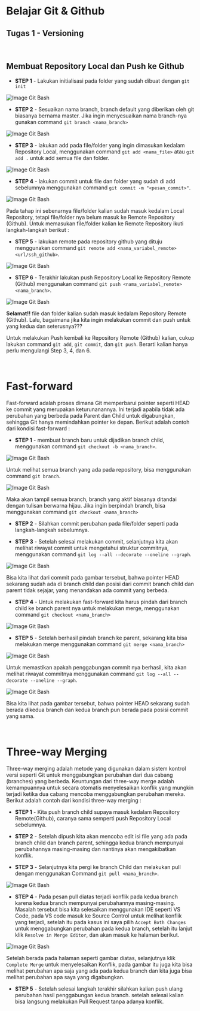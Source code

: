 # Belajar Git & Github
## Tugas 1 - Versioning
<br>

## Membuat Repository Local dan Push ke Github
- **STEP 1** - Lakukan initialisasi pada folder yang sudah dibuat dengan `git init`

![Image Git Bash](https://github.com/SIBKM-06-Java/S1-Git/blob/ParentNanang/img/Screenshot%20(233).png?raw=true)

- **STEP 2** - Sesuaikan nama branch, branch default yang diberikan oleh git biasanya bernama master. Jika ingin menyesuaikan nama branch-nya gunakan command `git branch <nama_branch>` 

![Image Git Bash](https://github.com/SIBKM-06-Java/S1-Git/blob/ParentNanang/img/Screenshot%20(234).png?raw=true)

- **STEP 3** - lakukan add pada file/folder yang ingin dimasukan kedalam Repository Local, menggunakan command `git add <nama_file>` atau `git add .` untuk add semua file dan folder.

![Image Git Bash](https://github.com/SIBKM-06-Java/S1-Git/blob/ParentNanang/img/Screenshot%20(235).png?raw=true)

- **STEP 4** - lakukan commit untuk file dan folder yang sudah di add sebelumnya menggunakan command `git commit -m "<pesan_commit>"`.

![Image Git Bash](https://github.com/SIBKM-06-Java/S1-Git/blob/ParentNanang/img/Screenshot%20(236).png?raw=true)

Pada tahap ini sebenarnya file/folder kalian sudah masuk kedalam Local Repository, tetapi file/folder nya belum masuk ke Remote Repository (Github). Untuk memasukan file/folder kalian ke Remote Repository ikuti langkah-langkah berikut : 

- **STEP 5** - lakukan remote pada repository github yang dituju menggunakan command `git remote add <nama_variabel_remote> <url/ssh_github>`.

![Image Git Bash](https://github.com/SIBKM-06-Java/S1-Git/blob/ParentNanang/img/Screenshot%20(237).png?raw=true)

- **STEP 6** - Terakhir lakukan push Repository Local ke Repository Remote (Github) menggunakan command `git push <nama_variabel_remote> <nama_branch>`.

![Image Git Bash](https://github.com/SIBKM-06-Java/S1-Git/blob/ParentNanang/img/Screenshot%20(238).png?raw=true)

**Selamat!!** file dan folder kalian sudah masuk kedalam Repository Remote (Github). Lalu, bagaimana jika kita ingin melakukan commit dan push untuk yang kedua dan seterusnya???

Untuk melakukan Push kembali ke Repository Remote (Github) kalian, cukup lakukan command `git add`, `git commit`, dan `git push`. Berarti kalian hanya perlu mengulangi Step 3, 4, dan 6. 

<br>

# Fast-forward
Fast-forward adalah proses dimana Git memperbarui pointer seperti HEAD ke commit yang merupakan keturunanannya. Ini terjadi apabila tidak ada perubahan yang berbeda pada Parent dan Child untuk digabungkan, sehingga Git hanya memindahkan pointer ke depan. Berikut adalah contoh dari kondisi fast-forward : 

- **STEP 1** - membuat branch baru untuk dijadikan branch child, menggunakan command `git checkout -b <nama_branch>`.

![Image Git Bash](https://github.com/SIBKM-06-Java/S1-Git/blob/ParentNanang/img/Screenshot%20(239).png?raw=true)

Untuk melihat semua branch yang ada pada repository, bisa menggunakan command `git branch`.

![Image Git Bash](https://github.com/SIBKM-06-Java/S1-Git/blob/ParentNanang/img/Screenshot%20(240).png?raw=true)

Maka akan tampil semua branch, branch yang aktif biasanya ditandai dengan tulisan berwarna hijau. Jika ingin berpindah branch, bisa menggunakan command `git checkout <nama_branch>`

- **STEP 2** - Silahkan commit perubahan pada file/folder seperti pada langkah-langkah sebelumnya.

- **STEP 3** - Setelah selesai melakukan commit, selanjutnya kita akan melihat riwayat commit untuk mengetahui struktur commitnya, menggunakan command `git log --all --decorate --oneline --graph`.

![Image Git Bash](https://github.com/SIBKM-06-Java/S1-Git/blob/ParentNanang/img/Screenshot%20(241).png?raw=true)

Bisa kita lihat dari commit pada gambar tersebut, bahwa pointer HEAD sekarang sudah ada di branch child dan posisi dari commit branch child dan parent tidak sejajar, yang menandakan ada commit yang berbeda.

- **STEP 4** - Untuk melakukan fast-forward kita harus pindah dari branch child ke branch parent nya untuk melakukan merge, menggunakan command `git checkout <nama_branch>`

![Image Git Bash](https://github.com/SIBKM-06-Java/S1-Git/blob/ParentNanang/img/Screenshot%20(242a).png?raw=true)

- **STEP 5** - Setelah berhasil pindah branch ke parent, sekarang kita bisa melakukan merge menggunakan command `git merge <nama_branch>`

![Image Git Bash](https://github.com/SIBKM-06-Java/S1-Git/blob/ParentNanang/img/Screenshot%20(242).png?raw=true)

Untuk memastikan apakah penggabungan commit nya berhasil, kita akan melihat riwayat commitnya menggunakan command `git log --all --decorate --oneline --graph`.

![Image Git Bash](https://github.com/SIBKM-06-Java/S1-Git/blob/ParentNanang/img/Screenshot%20(243).png?raw=true)

Bisa kita lihat pada gambar tersebut, bahwa pointer HEAD sekarang sudah berada dikedua branch dan kedua branch pun berada pada posisi commit yang sama. 

<br>

# Three-way Merging
Three-way merging adalah metode yang digunakan dalam sistem kontrol versi seperti Git untuk menggabungkan perubahan dari dua cabang (branches) yang berbeda. Keuntungan dari three-way merge adalah kemampuannya untuk secara otomatis menyelesaikan konflik yang mungkin terjadi ketika dua cabang mencoba menggabungkan perubahan mereka. Berikut adalah contoh dari kondisi three-way merging :

- **STEP 1** - Kita push branch child supaya masuk kedalam Repository Remote(Github), caranya sama semperti push Repository Local sebelumnya.

- **STEP 2** - Setelah dipush kita akan mencoba edit isi file yang ada pada branch child dan branch parent, sehingga kedua branch mempunyai perubahannya masing-masing dan nantinya akan mengakibatkan konflik.

- **STEP 3** - Selanjutnya kita pergi ke branch Child dan melakukan pull dengan menggunakan Command `git pull <nama_branch>`.

![Image Git Bash](https://github.com/SIBKM-06-Java/S1-Git/blob/ParentNanang/img/Screenshot%20(244).png?raw=true)

- **STEP 4** - Pada pesan pull diatas terjadi konflik pada kedua branch karena kedua branch mempunyai perubahannya masing-masing. Masalah tersebut bisa kita selesaikan menggunakan IDE seperti VS Code, pada VS code masuk ke Source Control untuk melihat konflik yang terjadi, setelah itu pada kasus ini saya pilih `Accept Both Changes` untuk menggabungkan perubahan pada kedua branch, setelah itu lanjut klik `Resolve in Merge Editor`, dan akan masuk ke halaman berikut.

![Image Git Bash](https://github.com/SIBKM-06-Java/S1-Git/blob/ParentNanang/img/Screenshot%20(245).png?raw=true)

Setelah berada pada halaman seperti gambar diatas, selanjutnya klik `Complete Merge` untuk menyelesaikan Konflik, pada gambar itu juga kita bisa melihat perubahan apa saja yang ada pada kedua branch dan kita juga bisa melihat perubahan apa saya yang digabungkan.

- **STEP 5** - Setelah selesai langkah terakhir silahkan kalian push ulang perubahan hasil penggabungan kedua branch. setelah selesai kalian bisa langsung melakukan Pull Request tanpa adanya konflik.